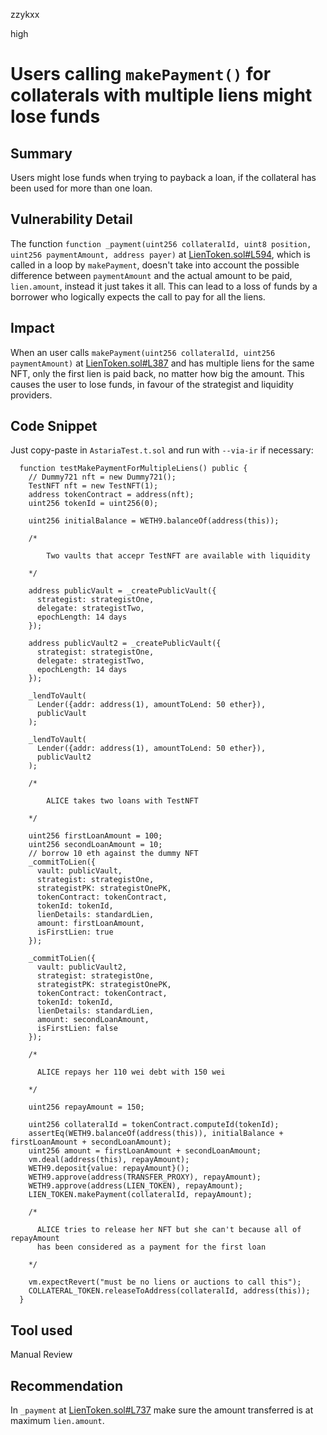 zzykxx

high

# Users calling `makePayment()` for collaterals with multiple liens might lose funds

## Summary

Users might lose funds when trying to payback a loan, if the collateral has been used for more than one loan.

## Vulnerability Detail

The function `function _payment(uint256 collateralId, uint8 position, uint256 paymentAmount, address payer)` at [LienToken.sol#L594](https://github.com/sherlock-audit/2022-10-astaria/blob/main/src/LienToken.sol#L594), which is called in a loop by `makePayment`, doesn't take into account the possible difference between `paymentAmount` and the actual amount to be paid, `lien.amount`, instead it just takes it all. This can lead to a loss of funds by a borrower who logically expects the call to pay for all the liens.

## Impact

When an user calls `makePayment(uint256 collateralId, uint256 paymentAmount)` at [LienToken.sol#L387](https://github.com/sherlock-audit/2022-10-astaria/blob/main/src/LienToken.sol#L387) and has multiple liens for the same NFT, only the first lien is paid back, no matter how big the amount. This causes the user to lose funds, in favour of the strategist and liquidity providers.

## Code Snippet

Just copy-paste in `AstariaTest.t.sol` and run with `--via-ir` if necessary:

```solidity
  function testMakePaymentForMultipleLiens() public {
    // Dummy721 nft = new Dummy721();
    TestNFT nft = new TestNFT(1);
    address tokenContract = address(nft);
    uint256 tokenId = uint256(0);

    uint256 initialBalance = WETH9.balanceOf(address(this));

    /*

        Two vaults that accepr TestNFT are available with liquidity

    */

    address publicVault = _createPublicVault({
      strategist: strategistOne,
      delegate: strategistTwo,
      epochLength: 14 days
    });

    address publicVault2 = _createPublicVault({
      strategist: strategistOne,
      delegate: strategistTwo,
      epochLength: 14 days
    });

    _lendToVault(
      Lender({addr: address(1), amountToLend: 50 ether}),
      publicVault
    );

    _lendToVault(
      Lender({addr: address(1), amountToLend: 50 ether}),
      publicVault2
    );

    /*

        ALICE takes two loans with TestNFT

    */

    uint256 firstLoanAmount = 100;
    uint256 secondLoanAmount = 10;
    // borrow 10 eth against the dummy NFT
    _commitToLien({
      vault: publicVault,
      strategist: strategistOne,
      strategistPK: strategistOnePK,
      tokenContract: tokenContract,
      tokenId: tokenId,
      lienDetails: standardLien,
      amount: firstLoanAmount,
      isFirstLien: true
    });

    _commitToLien({
      vault: publicVault2,
      strategist: strategistOne,
      strategistPK: strategistOnePK,
      tokenContract: tokenContract,
      tokenId: tokenId,
      lienDetails: standardLien,
      amount: secondLoanAmount,
      isFirstLien: false
    });

    /*
      
      ALICE repays her 110 wei debt with 150 wei

    */

    uint256 repayAmount = 150;

    uint256 collateralId = tokenContract.computeId(tokenId);
    assertEq(WETH9.balanceOf(address(this)), initialBalance + firstLoanAmount + secondLoanAmount);
    uint256 amount = firstLoanAmount + secondLoanAmount;
    vm.deal(address(this), repayAmount);
    WETH9.deposit{value: repayAmount}();
    WETH9.approve(address(TRANSFER_PROXY), repayAmount);
    WETH9.approve(address(LIEN_TOKEN), repayAmount);
    LIEN_TOKEN.makePayment(collateralId, repayAmount);

    /*
      
      ALICE tries to release her NFT but she can't because all of repayAmount
      has been considered as a payment for the first loan

    */

    vm.expectRevert("must be no liens or auctions to call this");
    COLLATERAL_TOKEN.releaseToAddress(collateralId, address(this));
  }
```

## Tool used

Manual Review

## Recommendation

In `_payment` at [LienToken.sol#L737](https://github.com/sherlock-audit/2022-10-astaria/blob/main/src/LienToken.sol#L737) make sure the amount transferred is at maximum `lien.amount`.
